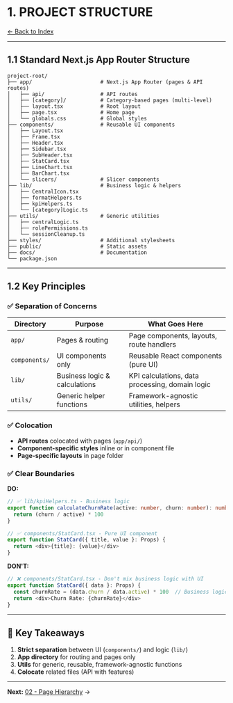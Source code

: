 # 1. PROJECT STRUCTURE

[← Back to Index](./00-INDEX.md)

---

## 1.1 Standard Next.js App Router Structure

```
project-root/
├── app/                      # Next.js App Router (pages & API routes)
│   ├── api/                  # API routes
│   ├── [category]/           # Category-based pages (multi-level)
│   ├── layout.tsx            # Root layout
│   ├── page.tsx              # Home page
│   └── globals.css           # Global styles
├── components/               # Reusable UI components
│   ├── Layout.tsx
│   ├── Frame.tsx
│   ├── Header.tsx
│   ├── Sidebar.tsx
│   ├── SubHeader.tsx
│   ├── StatCard.tsx
│   ├── LineChart.tsx
│   ├── BarChart.tsx
│   └── slicers/              # Slicer components
├── lib/                      # Business logic & helpers
│   ├── CentralIcon.tsx
│   ├── formatHelpers.ts
│   ├── kpiHelpers.ts
│   └── [category]Logic.ts
├── utils/                    # Generic utilities
│   ├── centralLogic.ts
│   ├── rolePermissions.ts
│   └── sessionCleanup.ts
├── styles/                   # Additional stylesheets
├── public/                   # Static assets
├── docs/                     # Documentation
└── package.json
```

---

## 1.2 Key Principles

### ✅ Separation of Concerns

| Directory | Purpose | What Goes Here |
|-----------|---------|----------------|
| `app/` | Pages & routing | Page components, layouts, route handlers |
| `components/` | UI components only | Reusable React components (pure UI) |
| `lib/` | Business logic & calculations | KPI calculations, data processing, domain logic |
| `utils/` | Generic helper functions | Framework-agnostic utilities, helpers |

### ✅ Colocation

- **API routes** colocated with pages (`app/api/`)
- **Component-specific styles** inline or in component file
- **Page-specific layouts** in page folder

### ✅ Clear Boundaries

**DO:**
```typescript
// ✅ lib/kpiHelpers.ts - Business logic
export function calculateChurnRate(active: number, churn: number): number {
  return (churn / active) * 100
}

// ✅ components/StatCard.tsx - Pure UI component
export function StatCard({ title, value }: Props) {
  return <div>{title}: {value}</div>
}
```

**DON'T:**
```typescript
// ❌ components/StatCard.tsx - Don't mix business logic with UI
export function StatCard({ data }: Props) {
  const churnRate = (data.churn / data.active) * 100  // Business logic in UI!
  return <div>Churn Rate: {churnRate}</div>
}
```

---

## 📌 Key Takeaways

1. **Strict separation** between UI (`components/`) and logic (`lib/`)
2. **App directory** for routing and pages only
3. **Utils** for generic, reusable, framework-agnostic functions
4. **Colocate** related files (API with features)

---

**Next:** [02 - Page Hierarchy](./02-PAGE-HIERARCHY.md) →

